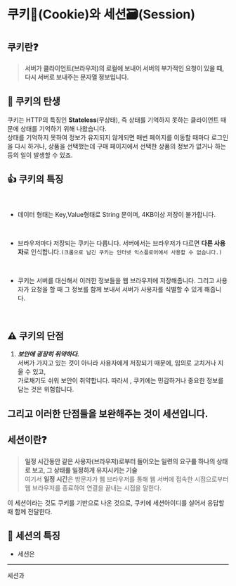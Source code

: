 # 쿠키🍪(Cookie)와 세션🗃(Session)
## 쿠키란❓
> **서버가 클라이언트(브라우저)의 로컬에 보내어 서버의 부가적인 요청이 있을 때, 다시 서버로 보내주는 문자열 정보입니다.**

## 🍼 쿠키의 탄생
쿠키는 HTTP의 특징인 **Stateless**(무상태), 즉 상태를 기억하지 못하는 클라이언트 때문에 상태를 기억하기 위해 나왔습니다.<br>
상태를 기억하지 못하여 정보가 유지되지 않게되면 매번 페이지를 이동할 때마다 로그인을 다시 하거나,
상품을 선택했는데 구매 페이지에서 선택한 상품의 정보가 없거나 하는 등의 일이 발생할 수 있죠.
<br>

## 👍 쿠키의 특징
<br>

* 데이터 형태는 Key,Value형태로 String 문이며, 4KB이상 저장이 불가합니다.
<br>

* 브라우저마다 저장되는 쿠키는 다릅니다. 서버에서는 브라우저가 다르면 **다른 사용자**로 인식합니다.`(크롬으로 남긴 쿠키는 인터넷 익스플로어에서 사용할 수 없습니다.)`
<br>

* 쿠키는 서버를 대신해서 이러한 정보들을 웹 브라우저에 저장해줍니다. 그리고 사용자가 요청을 할 때 그 정보를 함께 보내서 서버가 사용자를 식별할 수 있게 해줍니다.
<br>

## ⚠️ 쿠키의 단점
1. ***보안에 굉장히 취약하다.***
    <br>
    서버가 가지고 있는 것이 아니라 사용자에게 저장되기 때문에, 임의로 고치거나 지울 수 있고,<br>
    가로채기도 쉬워 보안이 취약합니다. 따라서 , 쿠키에는 민감하거나 중요한 정보를 담는 것은 위험합니다.<br>

그리고 이러한 단점들을 보완해주는 것이 **세션**입니다.
<br>
---
## 세션이란❓
> **일정 시간동안 같은 사용자(브라우저)로부터 들어오는 일련의 요구를 하나의 상태로 보고, 그 상태를 일정하게 유지시키는 기술**<br>
여기서 **일정 시간**은 방문자가 웹 브라우저를 통해
웹 서버에 접속한 시점으로부터 웹 브라우저를 종료하여 연결을 끝내는 시점을 말한다.

이 세션이라는 것도 쿠키를 기반으로 나온 것으로,
쿠키에 세션아이디를 실어서 응답할 때 함께 전달한다. 
## 🍭 세션의 특징
* 세션은

---
세션과 
